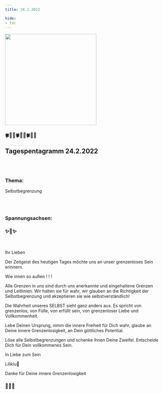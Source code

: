 ```yaml
---
title: 24.2.2022

hide:
- toc
---
```



<style>
img {
  width: 300px;
  max-width: 99%
}
</style>

![](../img/2022-02-24.png)

### 🍀🦋💚🍀🦋💚🍀🦋💚

## **Tagespentagramm 24.2.2022**
<br><br>
### **Thema:**
Selbstbegrenzung

<br><br>
### **Spannungsachsen:**

### ✨💚✨

<br><br>
Ihr Lieben

Der Zeitgeist des heutigen Tages möchte uns an unser grenzenloses Sein erinnern.

Wie innen so außen ! ! !

Alle Grenzen in uns sind durch uns anerkannte und eingehaltene Grenzen und Leitlinien. Wir halten sie für wahr, wir glauben an die Richtigkeit der Selbstbegrenzung und akzeptieren sie wie selbstverständlich!

Die Wahrheit unseres SELBST sieht ganz anders aus. Es spricht von grenzenlos, von Fülle, von erfüllt sein, von grenzenloser Liebe und Vollkommenheit.

Lebe Deinen Ursprung, nimm die innere Freiheit für Dich wahr, glaube an Deine innere Grenzenlosigkeit, an Dein göttliches Potential.

Löse alle Selbstbegrenzungen und schenke ihnen Deine Zweifel. Entscheide Dich für Dein vollkommenes Sein.

In Liebe zum Sein

Liliklu🦋

Danke für Deine innere Grenzenlosigkeit
### 🙏💕🦋
